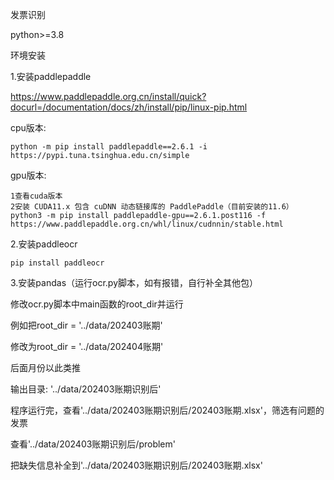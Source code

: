 
发票识别

python>=3.8

环境安装

1.安装paddlepaddle

https://www.paddlepaddle.org.cn/install/quick?docurl=/documentation/docs/zh/install/pip/linux-pip.html

cpu版本:

    python -m pip install paddlepaddle==2.6.1 -i https://pypi.tuna.tsinghua.edu.cn/simple

gpu版本:

	1查看cuda版本
	2安装 CUDA11.x 包含 cuDNN 动态链接库的 PaddlePaddle（目前安装的11.6）
	python3 -m pip install paddlepaddle-gpu==2.6.1.post116 -f https://www.paddlepaddle.org.cn/whl/linux/cudnnin/stable.html

2.安装paddleocr

    pip install paddleocr

3.安装pandas（运行ocr.py脚本，如有报错，自行补全其他包）

修改ocr.py脚本中main函数的root_dir并运行

例如把root_dir = '../data/202403账期'

修改为root_dir = '../data/202404账期'

后面月份以此类推

输出目录: '../data/202403账期识别后'

程序运行完，查看'../data/202403账期识别后/202403账期.xlsx'，筛选有问题的发票

查看'../data/202403账期识别后/problem'

把缺失信息补全到'../data/202403账期识别后/202403账期.xlsx'

